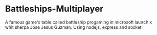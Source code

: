 # Battleships-Multiplayer
A famous game's table called battleship progaming in microsoft launch x whit sherpa Jose Jesus Guzman. Using nodejs, express and socket.
